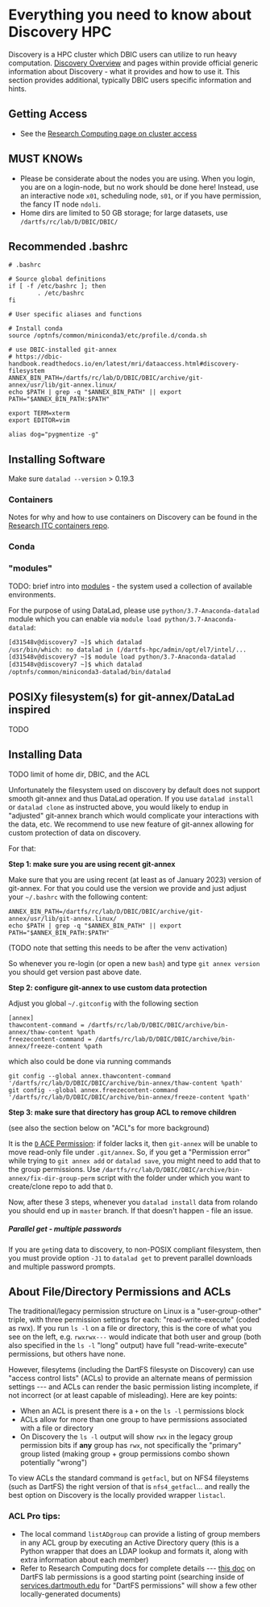 # Everything you need to know about Discovery HPC

Discovery is a HPC cluster which DBIC users can utilize to run heavy computation.
[Discovery Overview](https://rc.dartmouth.edu/index.php/discovery-overview/) and pages within provide official generic information about Discovery - what it provides and how to use it.
This section provides additional, typically DBIC users specific information and hints.

## Getting Access

- See the [Research Computing page on cluster access](https://rc.dartmouth.edu/discovery-overview/accessing-the-cluster/)

## MUST KNOWs

- Please be considerate about the nodes you are using. When you login, you
  are on a login-node, but no work should be done here! Instead, use an interactive node `x01`, scheduling node, `s01`, or if you have permission, the fancy IT node `ndoli`.
- Home dirs are limited to 50 GB storage; for large datasets, use `/dartfs/rc/lab/D/DBIC/DBIC/`

## Recommended .bashrc

```
# .bashrc

# Source global definitions
if [ -f /etc/bashrc ]; then
        . /etc/bashrc
fi

# User specific aliases and functions

# Install conda
source /optnfs/common/miniconda3/etc/profile.d/conda.sh

# use DBIC-installed git-annex
# https://dbic-handbook.readthedocs.io/en/latest/mri/dataaccess.html#discovery-filesystem
ANNEX_BIN_PATH=/dartfs/rc/lab/D/DBIC/DBIC/archive/git-annex/usr/lib/git-annex.linux/
echo $PATH | grep -q "$ANNEX_BIN_PATH" || export PATH="$ANNEX_BIN_PATH:$PATH"

export TERM=xterm
export EDITOR=vim

alias dog="pygmentize -g"
```

## Installing Software

Make sure `datalad --version` > 0.19.3

### Containers

Notes for why and how to use containers on Discovery can be found in the
[Research ITC containers repo](https://git.dartmouth.edu/research-itc-public/containers-for-hpc/).

### Conda
### "modules"

TODO: brief intro into [modules](http://modules.sourceforge.net/) - the system used a collection of available environments.

For the purpose of using DataLad, please use `python/3.7-Anaconda-datalad` module which you can enable via `module load python/3.7-Anaconda-datalad`: 

```bash
[d31548v@discovery7 ~]$ which datalad
/usr/bin/which: no datalad in (/dartfs-hpc/admin/opt/el7/intel/...
[d31548v@discovery7 ~]$ module load python/3.7-Anaconda-datalad 
[d31548v@discovery7 ~]$ which datalad
/optnfs/common/miniconda3-datalad/bin/datalad
```


## POSIXy filesystem(s) for git-annex/DataLad inspired
TODO

## Installing Data
TODO limit of home dir, DBIC, and the ACL

Unfortunately the filesystem used on discovery by default does not support smooth git-annex and thus DataLad operation.
If you use `datalad install` or `datalad clone` as instructed above, you would likely to endup in "adjusted" git-annex branch which would complicate your interactions with the data, etc.
We recommend to use new feature of git-annex allowing for custom protection of data on discovery.

For that:

**Step 1: make sure you are using recent git-annex**

Make sure that you are using recent (at least as of January 2023) version of git-annex.
For that you could use the version we provide and just adjust your `~/.bashrc` with the following content:

```shell
ANNEX_BIN_PATH=/dartfs/rc/lab/D/DBIC/DBIC/archive/git-annex/usr/lib/git-annex.linux/
echo $PATH | grep -q "$ANNEX_BIN_PATH" || export PATH="$ANNEX_BIN_PATH:$PATH"
```

(TODO note that setting this needs to be after the venv activation)

So whenever you re-login (or open a new `bash`) and type `git annex version` you should get version past above date.

**Step 2: configure git-annex to use custom data protection**

Adjust you global `~/.gitconfig` with the following section

```
[annex]
thawcontent-command = /dartfs/rc/lab/D/DBIC/DBIC/archive/bin-annex/thaw-content %path
freezecontent-command = /dartfs/rc/lab/D/DBIC/DBIC/archive/bin-annex/freeze-content %path
```

which also could be done via running commands

```shell
git config --global annex.thawcontent-command '/dartfs/rc/lab/D/DBIC/DBIC/archive/bin-annex/thaw-content %path'
git config --global annex.freezecontent-command '/dartfs/rc/lab/D/DBIC/DBIC/archive/bin-annex/freeze-content %path'
```

**Step 3: make sure that directory has group ACL to remove children**

(see also the section below on "ACL"s for more background)

It is the [`D` ACE Permission](https://www.osc.edu/book/export/html/4523): if folder lacks it, then `git-annex` will be unable to move read-only file under `.git/annex`.
So, if you get a "Permission error" while trying to `git annex add` or `datalad save`, you might need to add that to the group permissions.
Use `/dartfs/rc/lab/D/DBIC/DBIC/archive/bin-annex/fix-dir-group-perm` script with the folder under which you want to create/clone repo to add that `D`.

Now, after these 3 steps, whenever you `datalad install` data from rolando you should end up in `master` branch.
If that doesn't happen - file an issue.

##### Parallel get - multiple passwords

If you are `get`ing data to discovery, to non-POSIX compliant filesystem, then you must provide option `-J1` to `datalad get` to prevent parallel downloads and multiple password prompts.

## About File/Directory Permissions and ACLs

The traditional/legacy permission structure on Linux is a "user-group-other" triple, with three permission settings for each: "read-write-execute" (coded as rwx). If you run `ls -l` on a file or directory, this is the core of what you see on the left, e.g. `rwxrwx---` would indicate that both user and group (both also specified in the `ls -l` "long" output) have full "read-write-execute" permissions, but others have none.

However, filesytems (including the DartFS filesyste on Discovery) can use "access control lists" (ACLs) to provide an alternate means of permission settings --- and ACLs can render the basic permission listing incomplete, if not incorrect (or at least capable of misleading). Here are key points:

- When an ACL is present there is a `+` on the `ls -l` permissions block
- ACLs allow for more than one group to have permissions associated with a file or directory
- On Discovery the `ls -l` output will show `rwx` in the legacy group permission bits if **any** group has `rwx`, not specifically the "primary" group listed (making group + group permissions combo shown potentially "wrong")

To view ACLs the standard command is `getfacl`, but on NFS4 fileystems (such as DartFS) the right version of that is `nfs4_getfacl`... and really the best option on Discovery is the locally provided wrapper `listacl`. 

### ACL Pro tips:

- The local command `listADgroup` can provide a listing of group members in any ACL group by executing an Active Directory query (this is a Python wrapper that does an LDAP lookup and formats it, along with extra information about each member)
- Refer to Research Computing docs for complete details --- [this doc](https://services.dartmouth.edu/TDClient/1806/Portal/KB/ArticleDet?ID=88459) on DartFS lab permissions is a good starting point (searching inside of [services.dartmouth.edu](https://services.dartmouth.edu) for "DartFS permissions" will show a few other locally-generated documents)
